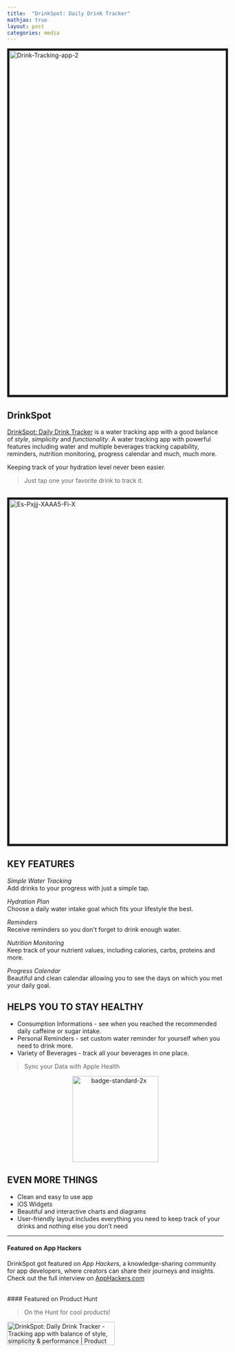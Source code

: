 ```yaml
---
title:  "DrinkSpot: Daily Drink Tracker"
mathjax: true
layout: post
categories: media
---
```



<img src="https://i.ibb.co/54ywvHJ/Drink-Tracking-app-2.jpg" alt="Drink-Tracking-app-2" border="5" width=800>


## DrinkSpot

[DrinkSpot: Daily Drink Tracker](https://apps.apple.com/us/app/drinkspot-daily-drink-tracker/id1545770917) is a water tracking app with a good balance of *style*, *simplicity* and *functionality*.
A water tracking app with powerful features including water and multiple beverages tracking capability, reminders, nutrition monitoring, progress calendar and much, much more.

Keeping track of your hydration level never been easier.

> Just tap one your favorite drink to track it.

<br />

<img src="https://i.ibb.co/VVmh4YG/Es-Pxjjj-XAAA5-Fi-X.jpg" alt="Es-Pxjjj-XAAA5-Fi-X" border="5" width=800>

<br />

## KEY FEATURES

*Simple Water Tracking*
<br />
Add drinks to your progress with just a simple tap.

*Hydration Plan*
<br />
Choose a daily water intake goal which fits your lifestyle the best.

*Reminders*
<br />
Receive reminders so you don't forget to drink enough water.

*Nutrition Monitoring*
<br />
Keep track of your nutrient values, including calories, carbs, proteins and more.

*Progress Calendar*
<br />
Beautiful and clean calendar allowing you to see the days on which you met your daily goal.


## HELPS YOU TO STAY HEALTHY

* Consumption Informations - see when you reached the recommended daily caffeine or sugar intake.
* Personal Reminders - set custom water reminder for yourself when you need to drink more.
* Variety of Beverages - track all your beverages in one place.

> Sync your Data with Apple Health

<div style="text-align: center"><img src="https://i.ibb.co/wJMkScW/badge-standard-2x.png" alt="badge-standard-2x" border="0" width=200></div>

## EVEN MORE THINGS

* Clean and easy to use app
* iOS Widgets
* Beautiful and interactive charts and diagrams
* User-friendly layout includes everything you need to keep track of your drinks and nothing else you don’t need


---

#### Featured on App Hackers

DrinkSpot got featured on *App Hackers*, a knowledge-sharing community for app developers, where creators can share their journeys and insights.
Check out the full interview on [AppHackers.com](http://apphackers.com/interview/drinkspot-1545770917)

<br />
#### Featured on Product Hunt

> On the Hunt for cool products!

<a href="https://www.producthunt.com/posts/drinkspot-daily-drink-tracker?utm_source=badge-featured&utm_medium=badge&utm_souce=badge-drinkspot-daily-drink-tracker" target="_blank"><img src="https://api.producthunt.com/widgets/embed-image/v1/featured.svg?post_id=279366&theme=light" alt="DrinkSpot: Daily Drink Tracker - Tracking app with balance of style, simplicity & performance | Product Hunt" style="width: 250px; height: 54px;" width="250" height="54" /></a>
